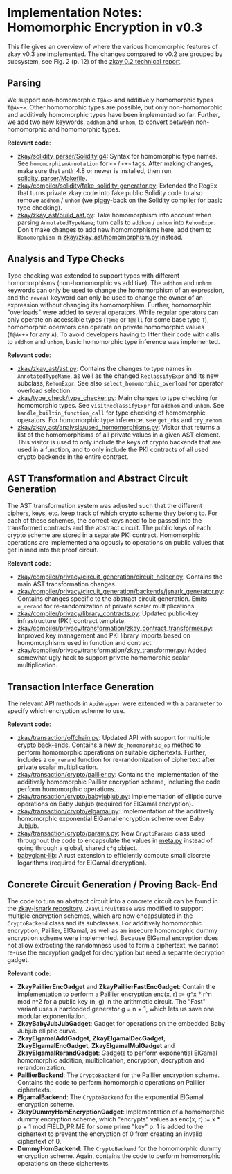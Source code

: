 # Implementation Notes: Homomorphic Encryption in v0.3

This file gives an overview of where the various homomorphic features of zkay v0.3 are implemented. The changes compared to v0.2 are grouped by subsystem, see Fig. 2 (p. 12) of the [zkay 0.2 technical report](https://arxiv.org/pdf/2009.01020.pdf).

## Parsing

We support non-homomorphic `T@A<>` and additively homomorphic types `T@A<+>`. Other homomorphic types are possible, but only non-homomorphic and additively homomorphic types have been implemented so far. Further, we add two new keywords, `addhom` and `unhom`, to convert between non-homomorphic and homomorphic types.

**Relevant code**:
- [zkay/solidity_parser/Solidity.g4](zkay/solidity_parser/Solidity.g4): Syntax for homomorphic type names. See `homomorphismAnnotation` for `<>` / `<+>` tags. After making changes, make sure that antlr 4.8 or newer is installed, then run [solidity_parser/Makefile](zkay/solidity_parser/Makefile).
- [zkay/compiler/solidity/fake_solidity_generator.py](zkay/compiler/solidity/fake_solidity_generator.py): Extended the RegEx that turns private zkay code into fake public Solidity code to also remove `addhom` / `unhom` (we piggy-back on the Solidity compiler for basic type checking).
- [zkay/zkay_ast/build_ast.py](zkay/zkay_ast/build_ast.py): Take homomorphism into account when parsing `AnnotatedTypeName`; turn calls to `addhom` / `unhom` into `RehomExpr`.  Don't make changes to add new homomorphisms here, add them to `Homomorphism` in [zkay/zkay_ast/homomorphism.py](zkay/zkay_ast/homomorphism.py) instead.

## Analysis and Type Checks

Type checking was extended to support types with different homomorphisms (non-homomorphic vs additive). The `addhom` and `unhom` keywords can only be used to change the homomorphism of an expression, and the `reveal` keyword can only be used to change the owner of an expression without changing its homomorphism. Further, homomorphic "overloads" were added to several operators. While regular operators can only operate on accessible types (`T@me` or `T@all` for some base type `T`), homomorphic operators can operate on private homomorphic values (`T@A<+>` for any `A`). To avoid developers having to litter their code with calls to `addhom` and `unhom`, basic homomorphic type inference was implemented.

**Relevant code**:
- [zkay/zkay_ast/ast.py](zkay/zkay_ast/ast.py): Contains the changes to type names in `AnnotatedTypeName`, as well as the changed `ReclassifyExpr` and its new subclass, `RehomExpr`. See also `select_homomorphic_overload` for operator overload selection.
- [zkay/type_check/type_checker.py](zkay/type_check/type_checker.py): Main changes to type checking for homomorphic types. See `visitReclassifyExpr` for `addhom` and `unhom`. See `handle_builtin_function_call` for type checking of homomorphic operators. For homomorphic type inference, see `get_rhs` and `try_rehom`.
- [zkay/zkay_ast/analysis/used_homomorphisms.py](zkay/zkay_ast/analysis/used_homomorphisms.py): Visitor that returns a list of the homomorphisms of all private values in a given AST element. This visitor is used to only include the keys of crypto backends that are used in a function, and to only include the PKI contracts of all used crypto backends in the entire contract.

## AST Transformation and Abstract Circuit Generation

The AST transformation system was adjusted such that the different ciphers, keys, etc. keep track of which crypto scheme they belong to. For each of these schemes, the correct keys need to be passed into the transformed contracts and the abstract circuit. The public keys of each crypto scheme are stored in a separate PKI contract. Homomorphic operations are implemented analogously to operations on public values that get inlined into the proof circuit.

**Relevant code**:
- [zkay/compiler/privacy/circuit_generation/circuit_helper.py](zkay/compiler/privacy/circuit_generation/circuit_helper.py):  Contains the main AST transformation changes.
- [zkay/compiler/privacy/circuit_generation/backends/jsnark_generator.py](zkay/compiler/privacy/circuit_generation/backends/jsnark_generator.py): Contains changes specific to the abstract circuit generation. Emits `o_rerand` for re-randomization of private scalar multiplications.
- [zkay/compiler/privacy/library_contracts.py](zkay/compiler/privacy/library_contracts.py): Updated public-key infrastructure (PKI) contract template.
- [zkay/compiler/privacy/transformation/zkay_contract_transformer.py](zkay/compiler/privacy/transformation/zkay_contract_transformer.py): Improved key management and PKI library imports based on homomorphisms used in function and contract.
- [zkay/compiler/privacy/transformation/zkay_transformer.py](zkay/compiler/privacy/transformation/zkay_transformer.py): Added somewhat ugly hack to support private homomorphic scalar multiplication.

## Transaction Interface Generation

The relevant API methods in `ApiWrapper` were extended with a parameter to specify which encryption scheme to use.

**Relevant code**:
- [zkay/transaction/offchain.py](zkay/transaction/offchain.py): Updated API with support for multiple crypto back-ends. Contains a new `do_homomorphic_op` method to perform homomorphic operations on suitable ciphertexts. Further,  includes a `do_rerand` function for re-randomization of ciphertext after private scalar multiplication.
- [zkay/transaction/crypto/paillier.py](zkay/transaction/crypto/paillier.py): Contains the implementation of the additively homomorphic Paillier encryption scheme, including the code perform homomorphic operations.
- [zkay/transaction/crypto/babyjubjub.py](zkay/transaction/crypto/babyjubjub.py): Implementation of elliptic curve operations on Baby Jubjub (required for ElGamal encryption).
- [zkay/transaction/crypto/elgamal.py](zkay/transaction/crypto/elgamal.py): Implementation of the additively homomorphic exponential ElGamal encryption scheme over Baby Jubjub.
- [zkay/transaction/crypto/params.py](zkay/transaction/crypto/params.py): New `CryptoParams` class used throughout the code to encapsulate the values in [meta.py](zkay/transaction/crypto/meta.py) instead of going through a global, shared `cfg` object.
- [babygiant-lib](babygiant-lib): A rust extension to efficiently compute small discrete logarithms (required for ElGamal decryption).

## Concrete Circuit Generation / Proving Back-End

The code to turn an abstract circuit into a concrete circuit can be found in the [zkay-jsnark repository](https://github.com/eth-sri/zkay-jsnark). `ZkayCircuitBase` was modified to support multiple encryption schemes, which are now encapsulated in the `CryptoBackend` class and its subclasses. For additively homomorphic encryption, Paillier, ElGamal, as well as an insecure homomorphic dummy encryption scheme were implemented. Because ElGamal encryption does not allow extracting the randomness used to form a ciphertext, we cannot re-use the encryption gadget for decryption but need a separate decryption gadget.

**Relevant code**:
- **ZkayPaillierEncGadget** and **ZkayPaillierFastEncGadget**:  Contain the implementation to perform a Paillier encryption enc(x, r) := g^x * r^n mod n^2 for a public key (n, g) in the arithmetic circuit. The "Fast" variant uses a hardcoded generator g = n + 1, which lets us save one modular exponentiation.
- **ZkayBabyJubJubGadget**: Gadget for operations on the embedded Baby Jubjub elliptic curve.
- **ZkayElgamalAddGadget**, **ZkayElgamalDecGadget**, **ZkayElgamalEncGadget**, **ZkayElgamalMulGadget** and **ZkayElgamalRerandGadget**: Gadgets to perform exponential ElGamal homomorphic addition, multiplication, encryption, decryption and rerandomization.
- **PaillierBackend**: The `CryptoBackend` for the Paillier encryption scheme. Contains the code to perform homomorphic operations on Paillier ciphertexts.
- **ElgamalBackend**: The `CryptoBackend` for the exponential ElGamal encryption scheme.
- **ZkayDummyHomEncryptionGadget**: Implementation of a homomorphic dummy encryption scheme, which "encrypts" values as enc(x, r) := x * p + 1 mod FIELD_PRIME for some prime "key" p. 1 is added to the ciphertext to prevent the encryption of 0 from creating an invalid ciphertext of 0.
- **DummyHomBackend**: The `CryptoBackend` for the homomorphic dummy encryption scheme. Again, contains the code to perform homomorphic operations on these ciphertexts.
